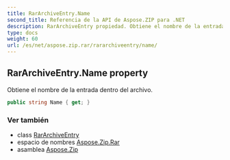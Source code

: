 ```yaml
---
title: RarArchiveEntry.Name
second_title: Referencia de la API de Aspose.ZIP para .NET
description: RarArchiveEntry propiedad. Obtiene el nombre de la entrada dentro del archivo.
type: docs
weight: 60
url: /es/net/aspose.zip.rar/rararchiveentry/name/
---
```

## RarArchiveEntry.Name property

Obtiene el nombre de la entrada dentro del archivo.

```csharp
public string Name { get; }
```

### Ver también

* class [RarArchiveEntry](../)
* espacio de nombres [Aspose.Zip.Rar](../../rararchiveentry/)
* asamblea [Aspose.Zip](../../../)



